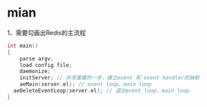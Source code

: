 # mian

1、需要勾画出Redis的主流程



```C
int main()
{
	parse argv;
	load config file;
	daemonize;
	initServer; // 非常重要的一步，建立event 和 event handler的映射
	aeMain(server.el); // event loop、main loop
  aeDeleteEventLoop(server.el); // 退出event loop、main loop
}
```

